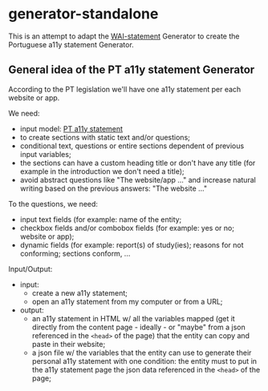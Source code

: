 # generator-standalone

This is an attempt to adapt the [WAI-statement](https://github.com/w3c/wai-statements) Generator to create the Portuguese a11y statement Generator.

## General idea of the PT a11y statement Generator

According to the PT legislation we'll have one a11y statement per each website or app.

We need:
- input model: [PT a11y statement](http://acessibilidade.tk/a11y/a11y-modelo-pt-input)
- to create sections with static text and/or questions;
- conditional text, questions or entire sections dependent of previous input variables;
- the sections can have a custom heading title or don't have any title (for example in the introduction we don't need a title);
- avoid abstract questions like "The website/app ..." and increase natural writing based on the previous answers: "The website ..."

To the questions, we need:
- input text fields (for example: name of the entity;
- checkbox fields and/or combobox fields (for example: yes or no; website or app);
- dynamic fields (for example: report(s) of study(ies); reasons for not conforming; sections conform, ...

Input/Output:
- input:
  - create a new a11y statement;
  - open an a11y statement from my computer or from a URL;
- output:
  - an a11y statement in HTML w/ all the variables mapped (get it directly from the content page - ideally - or "maybe" from a json referenced in the `<head>` of the page) that the entity can copy and paste in their website;
  - a json file w/ the variables that the entity can use to generate their personal a11y statement with one condition: the entity must to put in the a11y statement page the json data referenced in the `<head>` of the page;

